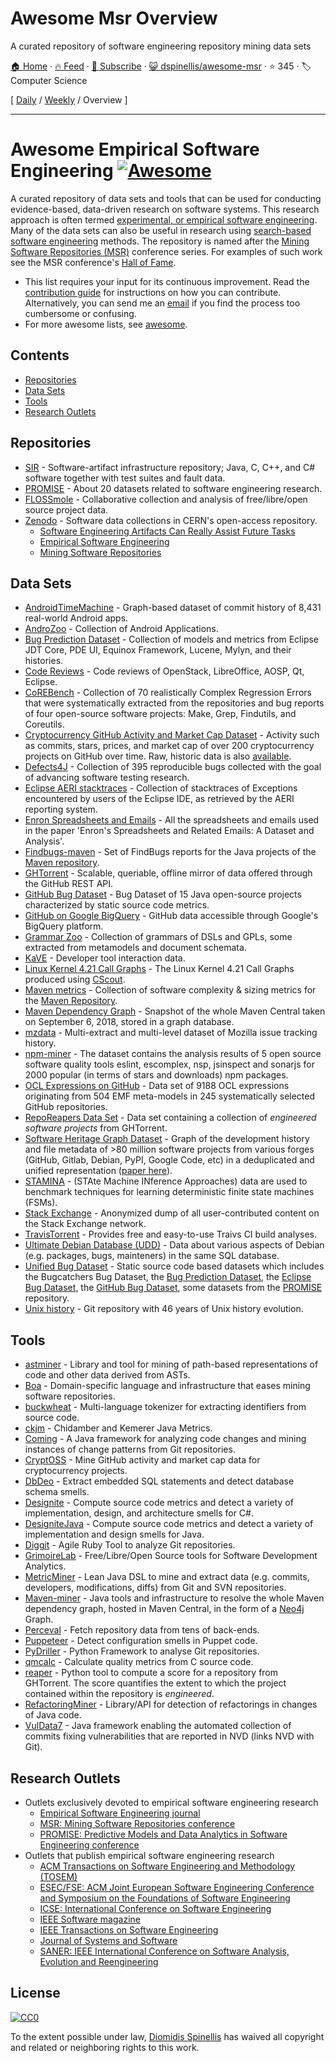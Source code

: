 # Awesome Msr Overview

A curated repository of software engineering repository mining data sets

[🏠 Home](/README.md) · [🔥 Feed](https://test.trackawesomelist.com/dspinellis/awesome-msr/rss.xml) · [📮 Subscribe](https://trackawesomelist.us17.list-manage.com/subscribe?u=d2f0117aa829c83a63ec63c2f&id=36a103854c) · [😺 dspinellis/awesome-msr](https://github.com/dspinellis/awesome-msr) · ⭐ 345 · 🏷️ Computer Science

[ [Daily](/content/dspinellis/awesome-msr/README.md) / [Weekly](/content/dspinellis/awesome-msr/week/README.md) / Overview ]

---

# Awesome Empirical Software Engineering [![Awesome](https://awesome.re/badge.svg)](https://awesome.re)

A curated repository of data sets and tools that can be used for conducting evidence-based, data-driven research on software systems.
This research approach is often termed [experimental, or empirical software engineering](https://en.wikipedia.org/wiki/Experimental_software_engineering).
Many of the data sets can also be useful in research using [search-based software engineering](https://en.wikipedia.org/wiki/Search-based_software_engineering) methods.
The repository is named after the [Mining Software Repositories (MSR)](https://www.msrconf.org/) conference series.
For examples of such work see the MSR conference's [Hall of Fame](http://2016.msrconf.org/#/hall-of-fame).

*   This list requires your input for its continuous improvement.
    Read the [contribution guide](https://github.com/dspinellis/awesome-msr/blob/master/README.md/contributing.md) for instructions on how
    you can contribute.
    Alternatively, you can send me an [email](https://github.com/dspinellis/awesome-msr/blob/master/README.md/mailto:dds@aueb.gr)
    if you find the process too cumbersome or confusing.
*   For more awesome lists, see [awesome](https://github.com/sindresorhus/awesome).

## Contents

*   [Repositories](#repositories)
*   [Data Sets](#data-sets)
*   [Tools](#tools)
*   [Research Outlets](#research-outlets)

## Repositories

*   [SIR](http://sir.unl.edu/portal/index.php) - Software-artifact infrastructure repository; Java, C, C++, and C# software together with test suites and fault data.
*   [PROMISE](http://promise.site.uottawa.ca/SERepository/datasets-page.html) - About 20 datasets related to software engineering research.
*   [FLOSSmole](https://flossmole.org/collection_details) - Collaborative collection and analysis of free/libre/open source project data.
*   [Zenodo](http://zenodo.org/) - Software data collections in CERN's open-access repository.
    *   [Software Engineering Artifacts Can Really Assist Future Tasks](http://zenodo.org/communities/seacraft)
    *   [Empirical Software Engineering](https://zenodo.org/communities/empirical-software-engineering/)
    *   [Mining Software Repositories](https://zenodo.org/communities/msr/)

## Data Sets

*   [AndroidTimeMachine](https://androidtimemachine.github.io) - Graph-based dataset of commit history of 8,431 real-world Android apps.
*   [AndroZoo](https://androzoo.uni.lu/) - Collection of Android Applications.
*   [Bug Prediction Dataset](http://bug.inf.usi.ch/index.php) - Collection of models and metrics from Eclipse JDT Core, PDE UI, Equinox Framework, Lucene, Mylyn, and their histories.
*   [Code Reviews](http://kin-y.github.io/miningReviewRepo/) - Code reviews of OpenStack, LibreOffice, AOSP, Qt, Eclipse.
*   [CoREBench](http://www.comp.nus.edu.sg/%7Erelease/corebench/) - Collection of 70 realistically Complex Regression Errors that were systematically extracted from the repositories and bug reports of four open-source software projects: Make, Grep, Findutils, and Coreutils.
*   [Cryptocurrency GitHub Activity and Market Cap Dataset](https://rvantonder.github.io/CryptOSS/) - Activity such as commits, stars, prices, and market cap of over 200 cryptocurrency projects on GitHub over time. Raw, historic data is also [available](https://zenodo.org/record/2595588#.XRuzuBNKhSM).
*   [Defects4J](https://github.com/rjust/defects4j) - Collection of 395 reproducible bugs collected with the goal of advancing software testing research.
*   [Eclipse AERI stacktraces](http://download.eclipse.org/scava/datasets/aeri_stacktraces/aeri_stacktraces.html) - Collection of stacktraces of Exceptions encountered by users of the Eclipse IDE, as retrieved by the AERI reporting system.
*   [Enron Spreadsheets and Emails](https://figshare.com/articles/Enron_Spreadsheets_and_Emails/1221767) - All the spreadsheets and emails used in the paper 'Enron's Spreadsheets and Related Emails: A Dataset and Analysis'.
*   [Findbugs-maven](https://github.com/istlab/maven_bug_catalog) - Set of FindBugs reports for the Java projects of the [Maven repository](https://maven.apache.org).
*   [GHTorrent](http://ghtorrent.org/) - Scalable, queriable, offline mirror of data offered through the GitHub REST API.
*   [GitHub Bug Dataset](http://www.inf.u-szeged.hu/\~ferenc/papers/GitHubBugDataSet/) - Bug Dataset of 15 Java open-source projects characterized by static source code metrics.
*   [GitHub on Google BigQuery](https://cloud.google.com/bigquery/public-data/github) - GitHub data accessible through Google's BigQuery platform.
*   [Grammar Zoo](http://slebok.github.io/zoo/) - Collection of grammars of DSLs and GPLs, some extracted from metamodels and document schemata.
*   [KaVE](http://www.kave.cc/datasets) - Developer tool interaction data.
*   [Linux Kernel 4.21 Call Graphs](https://zenodo.org/record/2652487#.XRnvomUzb0o) - The Linux Kernel 4.21 Call Graphs produced using [CScout](https://github.com/dspinellis/cscout/).
*   [Maven metrics](https://github.com/bkarak/data_msr2015) - Collection of software complexity & sizing metrics for the [Maven Repository](https://maven.apache.org).
*   [Maven Dependency Graph](https://zenodo.org/record/1489120) - Snapshot of the whole Maven Central taken on September 6, 2018, stored in a graph database.
*   [mzdata](https://github.com/jxshin/mzdata) - Multi-extract and multi-level dataset of Mozilla issue tracking history.
*   [npm-miner](https://github.com/AuthEceSoftEng/msr-2018-npm-miner) - The dataset contains the analysis results of 5 open source software quality tools eslint, escomplex, nsp, jsinspect and sonarjs for 2000 popular (in terms of stars and downloads) npm packages.
*   [OCL Expressions on GitHub](https://github.com/tue-mdse/ocl-dataset) - Data set of 9188 OCL expressions originating from 504 EMF meta-models in 245 systematically selected GitHub repositories.
*   [RepoReapers Data Set](https://reporeapers.github.io) - Data set containing a collection of *engineered software projects* from GHTorrent.
*   [Software Heritage Graph Dataset](https://doi.org/10.5281/zenodo.2583978) - Graph of the development history and file metadata of >80 million software projects from various forges (GitHub, Gitlab, Debian, PyPI, Google Code, etc) in a deduplicated and unified representation ([paper here](https://dl.acm.org/citation.cfm?id=3341907)).
*   [STAMINA](http://stamina.chefbe.net/download) - (STAte Machine INference Approaches) data are used to benchmark techniques for learning deterministic finite state machines (FSMs).
*   [Stack Exchange](https://archive.org/details/stackexchange) - Anonymized dump of all user-contributed content on the Stack Exchange network.
*   [TravisTorrent](http://travistorrent.testroots.org) - Provides free and easy-to-use Traivs CI build analyses.
*   [Ultimate Debian Database (UDD)](https://wiki.debian.org/UltimateDebianDatabase) - Data about various aspects of Debian (e.g. packages, bugs, mainteners) in the same SQL database.
*   [Unified Bug Dataset](http://www.inf.u-szeged.hu/\~ferenc/papers/UnifiedBugDataSet/) - Static source code based datasets which includes the Bugcatchers Bug Dataset, the [Bug Prediction Dataset](http://bug.inf.usi.ch/index.php), the [Eclipse Bug Dataset](https://www.st.cs.uni-saarland.de/softevo/bug-data/eclipse/), the [GitHub Bug Dataset](http://www.inf.u-szeged.hu/\~ferenc/papers/GitHubBugDataSet/), some datasets from the [PROMISE](http://promise.site.uottawa.ca/SERepository/datasets-page.html) repository.
*   [Unix history](https://github.com/dspinellis/unix-history-repo) - Git repository with 46 years of Unix history evolution.

## Tools

*   [astminer](https://github.com/JetBrains-Research/astminer) - Library and tool for mining of path-based representations of code and other data derived from ASTs.
*   [Boa](http://boa.cs.iastate.edu/) - Domain-specific language and infrastructure that eases mining software repositories.
*   [buckwheat](https://github.com/JetBrains-Research/buckwheat) - Multi-language tokenizer for extracting identifiers from source code.
*   [ckjm](http://www.spinellis.gr/sw/ckjm/) - Chidamber and Kemerer Java Metrics.
*   [Coming](https://github.com/SpoonLabs/coming/) - A Java framework for analyzing code changes and mining instances of change patterns from Git repositories.
*   [CryptOSS](https://github.com/rvantonder/CryptOSS) - Mine GitHub activity and market cap data for cryptocurrency projects.
*   [DbDeo](https://github.com/tushartushar/DbDeo) - Extract embedded SQL statements and detect database schema smells.
*   [Designite](http://www.designite-tools.com) - Compute source code metrics and detect a variety of implementation, design, and architecture smells for C#.
*   [DesigniteJava](https://github.com/tushartushar/DesigniteJava) - Compute source code metrics and detect a variety of implementation and design smells for Java.
*   [Diggit](https://github.com/jrfaller/diggit) - Agile Ruby Tool to analyze Git repositories.
*   [GrimoireLab](http://grimoirelab.github.io/) - Free/Libre/Open Source tools for Software Development Analytics.
*   [MetricMiner](http://www.github.com/mauricioaniche/metricminer2) - Lean Java DSL to mine and extract data (e.g. commits, developers, modifications, diffs) from Git and SVN repositories.
*   [Maven-miner](https://github.com/diverse-project/maven-miner) - Java tools and infrastructure to resolve the whole Maven dependency graph, hosted in Maven Central, in the form of a [Neo4j](https://neo4j.com/) Graph.
*   [Perceval](https://github.com/chaoss/grimoirelab-perceval) - Fetch repository data from tens of back-ends.
*   [Puppeteer](https://github.com/tushartushar/Puppeteer) - Detect configuration smells in Puppet code.
*   [PyDriller](https://github.com/ishepard/pydriller) - Python Framework to analyse Git repositories.
*   [qmcalc](https://github.com/dspinellis/cqmetrics) - Calculate quality metrics from C source code.
*   [reaper](https://github.com/RepoReapers/reaper) - Python tool to compute a score for a repository from GHTorrent. The score quantifies the extent to which the project contained within the repository is *engineered*.
*   [RefactoringMiner](https://github.com/tsantalis/RefactoringMiner) - Library/API for detection of refactorings in changes of Java code.
*   [VulData7](https://github.com/electricalwind/data7) - Java framework enabling the automated collection of commits fixing vulnerabilities that are reported in NVD (links NVD with Git).

## Research Outlets

*   Outlets exclusively devoted to empirical software engineering research
    *   [Empirical Software Engineering journal](https://link.springer.com/journal/10664)
    *   [MSR: Mining Software Repositories conference](https://www.msrconf.org/)
    *   [PROMISE: Predictive Models and Data Analytics in Software Engineering conference](http://promise.site.uottawa.ca/SERepository/)
*   Outlets that publish empirical software engineering research
    *   [ACM Transactions on Software Engineering and Methodology (TOSEM)](https://dl.acm.org/citation.cfm?id=J790)
    *   [ESEC/FSE: ACM Joint European Software Engineering Conference and Symposium on the Foundations of Software Engineering](https://www.esec-fse.org/)
    *   [ICSE: International Conference on Software Engineering](http://www.icse-conferences.org/)
    *   [IEEE Software magazine](https://publications.computer.org/software-magazine/)
    *   [IEEE Transactions on Software Engineering](https://www.computer.org/csdl/journal/ts)
    *   [Journal of Systems and Software](https://www.journals.elsevier.com/journal-of-systems-and-software)
    *   [SANER: IEEE International Conference on Software Analysis, Evolution and Reengineering](https://ieeexplore.ieee.org/xpl/conhome.jsp?punumber=1000695)

## License

[![CC0](http://mirrors.creativecommons.org/presskit/buttons/88x31/svg/cc-zero.svg)](https://creativecommons.org/publicdomain/zero/1.0/)

To the extent possible under law, [Diomidis Spinellis](http://www.spinellis.gr) has waived all copyright and related or neighboring rights to this work.

